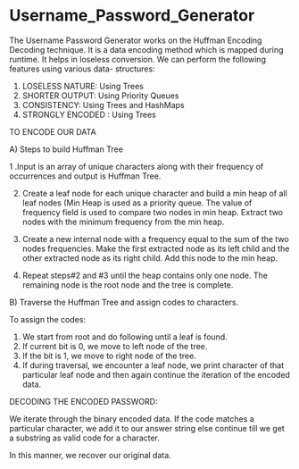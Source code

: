 # Username_Password_Generator

The Username Password Generator works on the Huffman Encoding Decoding technique. It is a data encoding method which is mapped during runtime. It helps in loseless conversion.
We can perform the following features using various data- structures:

1. LOSELESS NATURE: Using Trees
2. SHORTER OUTPUT: Using Priority Queues
3. CONSISTENCY: Using Trees and HashMaps
4. STRONGLY ENCODED : Using Trees

TO ENCODE OUR DATA 

A) Steps to build Huffman Tree

1 .Input is an array of unique characters along with their frequency of occurrences and output is Huffman Tree. 

2. Create a leaf node for each unique character and build a min heap of all leaf nodes (Min Heap is used as a priority queue. The value of frequency field is used to compare two nodes in min heap.
Extract two nodes with the minimum frequency from the min heap.
 
3. Create a new internal node with a frequency equal to the sum of the two nodes frequencies. Make the first extracted node as its left child and the other extracted node as its right child. Add this node to the min heap.
4. Repeat steps#2 and #3 until the heap contains only one node. The remaining node is the root node and the tree is complete.


B) Traverse the Huffman Tree and assign codes to characters.

To assign the codes:
1. We start from root and do following until a leaf is found.
2. If current bit is 0, we move to left node of the tree.
3. If the bit is 1, we move to right node of the tree.
4. If during traversal, we encounter a leaf node, we print character of that particular leaf node and then again continue the iteration of the encoded data.

DECODING THE ENCODED PASSWORD:

We iterate through the binary encoded data. If the code matches a particular character, we add it to our answer string else continue till we get a substring as valid code for a character. 

In this manner, we recover our original data.
